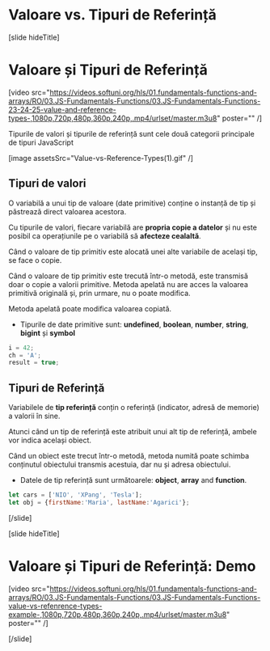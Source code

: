 # Valoare vs. Tipuri de Referință

[slide hideTitle]

# Valoare și Tipuri de Referință

[video src="https://videos.softuni.org/hls/01.fundamentals-functions-and-arrays/RO/03.JS-Fundamentals-Functions/03.JS-Fundamentals-Functions-23-24-25-value-and-reference-types-,1080p,720p,480p,360p,240p,.mp4/urlset/master.m3u8" poster="" /]

Tipurile de valori și tipurile de referință sunt cele două categorii principale de tipuri JavaScript

[image assetsSrc="Value-vs-Reference-Types(1).gif" /]

## Tipuri de valori

O variabilă a unui tip de valoare (date primitive) conține o instanță de tip și păstrează direct valoarea acestora.

Cu tipurile de valori, fiecare variabilă are **propria copie a datelor** și nu este posibil ca operațiunile pe o variabilă să **afecteze cealaltă**.

Când o valoare de tip primitiv este alocată unei alte variabile de același tip, se face o copie.

Când o valoare de tip primitiv este trecută într-o metodă, este transmisă doar o copie a valorii primitive.
Metoda apelată nu are acces la valoarea primitivă originală și, prin urmare, nu o poate modifica.

Metoda apelată poate modifica valoarea copiată.

- Tipurile de date primitive sunt: **undefined**, **boolean**, **number**, **string**, **bigint** și **symbol**

```js
i = 42;
ch = 'A';
result = true;
```


## Tipuri de Referință

Variabilele de **tip referință**  conțin o referință \(indicator, adresă de memorie\) a valorii în sine.

Atunci când un tip de referință este atribuit unui alt tip de referință, ambele vor indica același obiect.

Când un obiect este trecut într-o metodă, metoda numită poate schimba conținutul obiectului transmis acestuia, dar nu și adresa obiectului.

- Datele de tip referință sunt următoarele: **object**, **array** and **function**.


```js
let cars = ['NIO', 'XPang', 'Tesla'];
let obj = {firstName:'Maria', lastName:'Agarici'};
```

[/slide]

[slide hideTitle]
# Valoare și Tipuri de Referință: Demo

[video src="https://videos.softuni.org/hls/01.fundamentals-functions-and-arrays/RO/03.JS-Fundamentals-Functions/03.JS-Fundamentals-Functions-value-vs-refenrence-types-example-,1080p,720p,480p,360p,240p,.mp4/urlset/master.m3u8" poster="" /]

[/slide]
